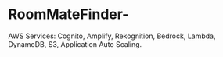 # RoomMateFinder-
AWS Services: Cognito, Amplify, Rekognition, Bedrock, Lambda, DynamoDB, S3, Application Auto Scaling.

